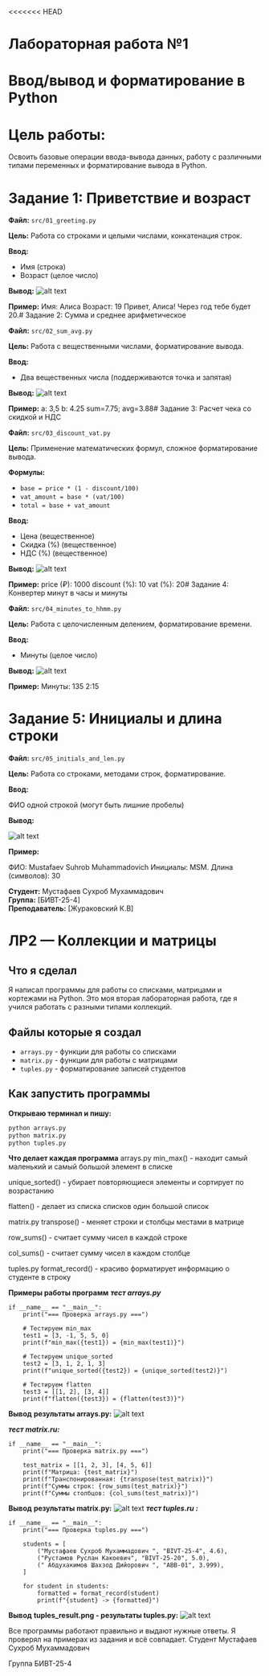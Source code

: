 <<<<<<< HEAD
# Лабораторная работа №1
# Ввод/вывод и форматирование в Python

# Цель работы:
Освоить базовые операции ввода-вывода данных, работу с различными типами переменных и форматирование вывода в Python.

# Задание 1: Приветствие и возраст

**Файл:** `src/01_greeting.py`  

**Цель:** Работа со строками и целыми числами, конкатенация строк.

**Ввод:**
- Имя (строка)
- Возраст (целое число)

**Вывод:**
![alt text](images/lab01/imag01.png)

**Пример:**
Имя: Алиса
Возраст: 19
Привет, Алиса! Через год тебе будет 20.# Задание 2: Сумма и среднее арифметическое

**Файл:** `src/02_sum_avg.py`  

**Цель:** Работа с вещественными числами, форматирование вывода.

**Ввод:**
- Два вещественных числа (поддерживаются точка и запятая)

**Вывод:**
![alt text](images/lab01/imag02.png)

**Пример:**
a: 3,5
b: 4.25
sum=7.75; avg=3.88#   Задание 3: Расчет чека со скидкой и НДС

**Файл:** `src/03_discount_vat.py`  

**Цель:** Применение математических формул, сложное форматирование вывода.

**Формулы:**
- `base = price * (1 - discount/100)`
- `vat_amount = base * (vat/100)`
- `total = base + vat_amount`

**Ввод:**
- Цена (вещественное)
- Скидка (%) (вещественное)
- НДС (%) (вещественное)

**Вывод:**
![alt text](images/lab01/imag03.png)

**Пример:**
price (₽): 1000
discount (%): 10
vat (%): 20#   Задание 4: Конвертер минут в часы и минуты

**Файл:** `src/04_minutes_to_hhmm.py`  

**Цель:** Работа с целочисленным делением, форматирование времени.

**Ввод:**
- Минуты (целое число)

**Вывод:**
![alt text](images/lab01/imag04.png)

**Пример:**
Минуты: 135
2:15

#   Задание 5: Инициалы и длина строки


**Файл:** `src/05_initials_and_len.py`
 
**Цель:** Работа со строками, методами строк, форматирование.

**Ввод:**

 ФИО одной строкой (могут быть лишние пробелы)

**Вывод:**

![alt text](images/lab01/imag05.png)


**Пример:**

ФИО: Mustafaev Suhrob Muhammadovich
Инициалы: MSM.
Длина (символов): 30

**Студент:** Мустафаев Сухроб Мухаммадович  
**Группа:** [БИВТ-25-4]  
**Преподаватель:** [Жураковский К.В]


# ЛР2 — Коллекции и матрицы

## Что я сделал

Я написал программы для работы со списками, матрицами и кортежами на Python. Это моя вторая лабораторная работа, где я учился работать с разными типами коллекций.

## Файлы которые я создал

- `arrays.py` - функции для работы со списками
- `matrix.py` - функции для работы с матрицами  
- `tuples.py` - форматирование записей студентов


## Как запустить программы

**Открываю терминал и пишу:**
```bash
python arrays.py
python matrix.py  
python tuples.py

```

**Что делает каждая программа**
arrays.py
min_max() - находит самый маленький и самый большой элемент в списке

unique_sorted() - убирает повторяющиеся элементы и сортирует по возрастанию

flatten() - делает из списка списков один большой список

matrix.py
transpose() - меняет строки и столбцы местами в матрице

row_sums() - считает сумму чисел в каждой строке

col_sums() - считает сумму чисел в каждом столбце

tuples.py
format_record() - красиво форматирует информацию о студенте в строку

**Примеры работы программ**
***тест arrays.py***
```
if __name__ == "__main__":
    print("=== Проверка arrays.py ===")
    
    # Тестируем min_max
    test1 = [3, -1, 5, 5, 0]
    print(f"min_max({test1}) = {min_max(test1)}")
    
    # Тестируем unique_sorted
    test2 = [3, 1, 2, 1, 3]
    print(f"unique_sorted({test2}) = {unique_sorted(test2)}")
    
    # Тестируем flatten
    test3 = [[1, 2], [3, 4]]
    print(f"flatten({test3}) = {flatten(test3)}")
```
**Вывод**
**результаты arrays.py:**
![alt text](images/lab02/arrays.png)

***тест matrix.ru:***
```
if __name__ == "__main__":
    print("=== Проверка matrix.py ===")
    
    test_matrix = [[1, 2, 3], [4, 5, 6]]
    print(f"Матрица: {test_matrix}")
    print(f"Транспонированная: {transpose(test_matrix)}")
    print(f"Суммы строк: {row_sums(test_matrix)}")
    print(f"Суммы столбцов: {col_sums(test_matrix)}")
```
**Вывод**
**результаты matrix.py:**
![alt text](images/lab02/matrix.png)
***тест tuples.ru :***
```
if __name__ == "__main__":
    print("=== Проверка tuples.py ===")
    
    students = [
        ("Мустафаев Сухроб Мухаммадович ", "BIVT-25-4", 4.6),
        ("Рустамов Руслан Какоевич", "BIVT-25-20", 5.0),
        (" Абдухакимов Шахзод Дийорович ", "ABB-01", 3.999),
    ]
    
    for student in students:
        formatted = format_record(student)
        print(f"{student} -> {formatted}")
```
**Вывод**
**tuples_result.png - результаты tuples.py:**
![alt text](images/lab02/tuples.png)

Все программы работают правильно и выдают нужные ответы. Я проверял на примерах из задания и всё совпадает.
Студент
Мустафаев Сухроб Мухаммадович

Группа
БИВТ-25-4
